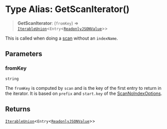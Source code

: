 # Type Alias: GetScanIterator()

> **GetScanIterator**: (`fromKey`) => [`IterableUnion`](IterableUnion.md)\<`Entry`\<[`ReadonlyJSONValue`](ReadonlyJSONValue.md)\>\>

This is called when doing a [scan](../interfaces/ReadTransaction.md#scan) without an
`indexName`.

## Parameters

### fromKey

`string`

The `fromKey` is computed by `scan` and is the key of the
first entry to return in the iterator. It is based on `prefix` and
`start.key` of the [ScanNoIndexOptions](ScanNoIndexOptions.md).

## Returns

[`IterableUnion`](IterableUnion.md)\<`Entry`\<[`ReadonlyJSONValue`](ReadonlyJSONValue.md)\>\>

